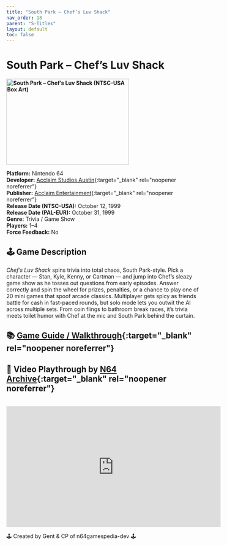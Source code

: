 ```yaml
---
title: "South Park – Chef’s Luv Shack"
nav_order: 18
parent: "S-Titles"
layout: default
toc: false
---
```


# South Park – Chef’s Luv Shack

<b>
  <img src="https://images.launchbox-app.com/a875d06f-1f84-4d3c-b262-42238db70b1f.jpg" alt="South Park – Chef’s Luv Shack (NTSC-USA Box Art)" style="object-fit:cover;width:320px;height:224px"/>
</b>

**Platform:** Nintendo 64  
**Developer:** [Acclaim Studios Austin](https://en.wikipedia.org/wiki/Acclaim_Studios_Austin){:target="_blank" rel="noopener noreferrer"}  
**Publisher:** [Acclaim Entertainment](https://en.wikipedia.org/wiki/Acclaim_Entertainment){:target="_blank" rel="noopener noreferrer"}  
**Release Date (NTSC-USA):** October 12, 1999  
**Release Date (PAL-EUR):** October 31, 1999  
**Genre:** Trivia / Game Show  
**Players:** 1–4  
**Force Feedback:** No

## 🕹️ Game Description
*Chef’s Luv Shack* spins trivia into total chaos, South Park-style. Pick a character — Stan, Kyle, Kenny, or Cartman — and jump into Chef’s sleazy game show as he tosses out questions from early episodes. Answer correctly and spin the wheel for prizes, penalties, or a chance to play one of 20 mini games that spoof arcade classics. Multiplayer gets spicy as friends battle for cash in fast-paced rounds, but solo mode lets you outwit the AI across multiple sets. From coin flings to bathroom break races, it’s trivia meets toilet humor with Chef at the mic and South Park behind the curtain.

## 📚 [Game Guide / Walkthrough](https://gamefaqs.gamespot.com/n64/198717-south-park-chefs-luv-shack/faqs/10009){:target="_blank" rel="noopener noreferrer"}

## 🎥 Video Playthrough by [N64 Archive](https://www.youtube.com/channel/UC1fUDTXUTKjpk_j7leAhAyw){:target="_blank" rel="noopener noreferrer"}
<br />
<iframe width="560" height="315" src="https://www.youtube.com/embed/UZQWlFoyMsg" title="Chef’s Luv Shack Gameplay – N64 Archive" frameborder="0" allowfullscreen></iframe>

🕹️ Created by Gent & CP of n64gamespedia-dev 🕹️

<!-- Vault Format: n64gamespedia-dev -->
<!-- Protocol Source: _vault-specs/format-protocol.md -->
